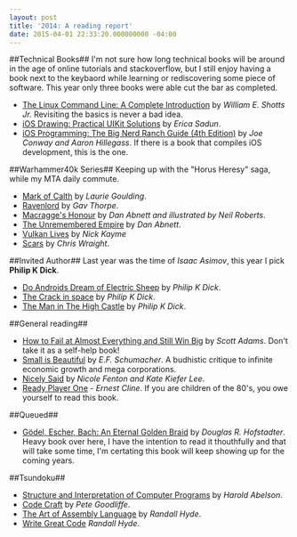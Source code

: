 ```yaml
---
layout: post
title: '2014: A reading report'
date: 2015-04-01 22:33:20.000000000 -04:00
---
```


##Technical Books##
I'm not sure how long technical books will be around in the age of online tutorials and stackoverflow, but I still enjoy having a book next to the keybaord while learning or rediscovering some piece of software. This year only three books were able cut the bar as completed.

* [The Linux Command Line: A Complete Introduction](http://amzn.to/1qNoFbs) by _William E. Shotts Jr._ Revisiting the basics is never a bad idea.
* [iOS Drawing: Practical UIKit Solutions](http://amzn.to/1zaz02S) by _Erica Sadun_. 
* [iOS Programming: The Big Nerd Ranch Guide (4th Edition)](http://amzn.to/1uExkbK) by _Joe Conway and Aaron Hillegass_. If there is a book that compiles iOS development, this is the one.


##Warhammer40k Series##
Keeping up with the "Horus Heresy" saga, while my MTA daily commute.

* [Mark of Calth](http://amzn.to/16lTPOr) by _Laurie Goulding_.
* [Ravenlord](http://amzn.to/1yNRvGs) by _Gav Thorpe_.
* [Macragge's Honour](http://amzn.to/1zayPog) by _Dan Abnett and illustrated by Neil Roberts_.
* [The Unremembered Empire](http://amzn.to/1zaxJsI) by _Dan Abnett_.
* [Vulkan Lives](http://amzn.to/1zavFRq) by _Nick Kayme_
* [Scars](http://amzn.to/1zavWDX) by _Chris Wraight_.

##Invited Author##
Last year was the time of _Isaac Asimov_, this year I pick **Philip K Dick**.

* [Do Androids Dream of Electric Sheep](http://amzn.to/1qNlQXV) by _Philip K Dick_.
* [The Crack in space](http://amzn.to/13n4cA5) by _Philip K Dick_.
* [The Man in The High Castle](http://amzn.to/16lSZ4f) by _Philip K Dick_.

##General reading##
* [How to Fail at Almost Everything and Still Win Big](http://amzn.to/1zawLg3) by _Scott Adams_. Don't take it as a self-help book! 
* [Small is Beautiful](http://amzn.to/1wQ2Ric) by _E.F. Schumacher_. A budhistic critique to infinite economic growth and mega corporations.
* [Nicely Said](http://amzn.to/1uHJqSe) by _Nicole Fenton and Kate Kiefer Lee_. 
* [Ready Player One](http://amzn.to/1GD14MP) - _Ernest Cline_. If you are children of the 80's, you owe yourself to read this book.

##Queued##
* [Gödel, Escher, Bach: An Eternal Golden Braid](http://amzn.to/1zaxBt7) by _Douglas R. Hofstadter_. Heavy book over here, I have the intention to read it thouthfully and that will take some time, I'm certating this book will keep showing up for the coming years.

##Tsundoku##
* [Structure and Interpretation of Computer Programs](http://amzn.to/12NSL3v) by _Harold Abelson_.
* [Code Craft](http://amzn.to/1GD3Oto) by _Pete Goodliffe_.
* [The Art of Assembly Language](http://amzn.to/133vuKY) by _Randall Hyde_.
* [Write Great Code](http://amzn.to/133vJWi) _Randall Hyde_.
